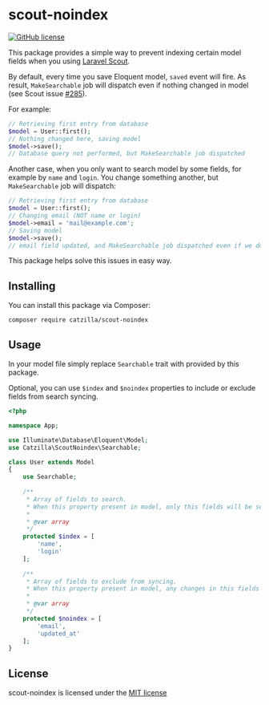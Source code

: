 # scout-noindex

[![GitHub license](https://img.shields.io/github/license/Catzilla/scout-noindex.svg)](https://github.com/Catzilla/scout-noindex/blob/master/LICENSE)

This package provides a simple way to prevent indexing certain model fields when you using [Laravel Scout](https://github.com/laravel/scout).

By default, every time you save Eloquent model, `saved` event will fire. As result, `MakeSearchable` job will dispatch even if nothing changed in model (see Scout issue [#285](https://github.com/laravel/scout/issues/285)).

For example:
```php
// Retrieving first entry from database
$model = User::first();
// Nothing changed here, saving model
$model->save();
// Database query not performed, but MakeSearchable job dispatched
```

Another case, when you only want to search model by some fields, for example by `name` and `login`. You change something another, but `MakeSearchable` job will dispatch:
```php
// Retrieving first entry from database
$model = User::first();
// Changing email (NOT name or login)
$model->email = 'mail@example.com';
// Saving model
$model->save();
// email field updated, and MakeSearchable job dispatched even if we don't need to search by email
```

This package helps solve this issues in easy way.

## Installing

You can install this package via Composer:
```
composer require catzilla/scout-noindex
```

## Usage

In your model file simply replace `Searchable` trait with provided by this package.

Optional, you can use `$index` and `$noindex` properties to include or exclude fields from search syncing.
```php
<?php

namespace App;

use Illuminate\Database\Eloquent\Model;
use Catzilla\ScoutNoindex\Searchable;

class User extends Model
{
    use Searchable;
    
    /**
     * Array of fields to search.
     * When this property present in model, only this fields will be searchable
     *
     * @var array
     */
    protected $index = [
        'name',
        'login'
    ];
    
    /**
     * Array of fields to exclude from syncing.
     * When this property present in model, any changes in this fields will not trigger search syncing.
     *
     * @var array
     */
    protected $noindex = [
        'email',
        'updated_at'
    ];
}
```

## License

scout-noindex is licensed under the [MIT license](http://opensource.org/licenses/MIT)
